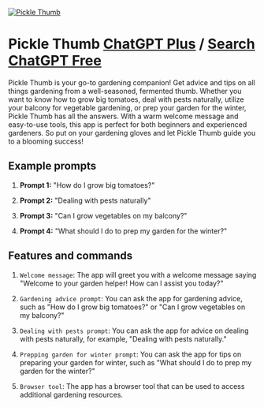 
[![Pickle Thumb](https://files.oaiusercontent.com/file-WuKIoP5HKrn0YruLJsGxmKrd?se=2123-10-16T23%3A32%3A17Z&sp=r&sv=2021-08-06&sr=b&rscc=max-age%3D31536000%2C%20immutable&rscd=attachment%3B%20filename%3DPickle%2520Thumb.png&sig=fIPQQKWQ15W5vKmlbSBP/EjuxZi8x%2Bmw0Jql%2B22yeb0%3D)](https://chat.openai.com/g/g-gOsseinBw-pickle-thumb)

# Pickle Thumb [ChatGPT Plus](https://chat.openai.com/g/g-gOsseinBw-pickle-thumb) / [Search ChatGPT Free](https://gptcall.net/index.html#/?search=Pickle%20Thumb)

Pickle Thumb is your go-to gardening companion! Get advice and tips on all things gardening from a well-seasoned, fermented thumb. Whether you want to know how to grow big tomatoes, deal with pests naturally, utilize your balcony for vegetable gardening, or prep your garden for the winter, Pickle Thumb has all the answers. With a warm welcome message and easy-to-use tools, this app is perfect for both beginners and experienced gardeners. So put on your gardening gloves and let Pickle Thumb guide you to a blooming success!

## Example prompts

1. **Prompt 1:** "How do I grow big tomatoes?"

2. **Prompt 2:** "Dealing with pests naturally"

3. **Prompt 3:** "Can I grow vegetables on my balcony?"

4. **Prompt 4:** "What should I do to prep my garden for the winter?"

## Features and commands

1. `Welcome message`: The app will greet you with a welcome message saying "Welcome to your garden helper! How can I assist you today?"

2. `Gardening advice prompt`: You can ask the app for gardening advice, such as "How do I grow big tomatoes?" or "Can I grow vegetables on my balcony?"

3. `Dealing with pests prompt`: You can ask the app for advice on dealing with pests naturally, for example, "Dealing with pests naturally."

4. `Prepping garden for winter prompt`: You can ask the app for tips on preparing your garden for winter, such as "What should I do to prep my garden for the winter?"

5. `Browser tool`: The app has a browser tool that can be used to access additional gardening resources.


